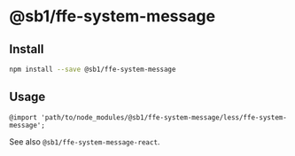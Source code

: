 # @sb1/ffe-system-message

## Install

```bash
npm install --save @sb1/ffe-system-message
```

## Usage

```less
@import 'path/to/node_modules/@sb1/ffe-system-message/less/ffe-system-message';
```

See also `@sb1/ffe-system-message-react`.

